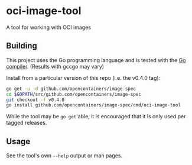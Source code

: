 # oci-image-tool

A tool for working with OCI images

## Building

This project uses the Go programming language and is tested with the [Go
compiler](https://golang.org/dl/). (Results with gccgo may vary)

Install from a particular version of this repo (i.e. the v0.4.0 tag):

```bash
go get -u -d github.com/opencontainers/image-spec
cd $GOPATH/src/github.com/opencontainers/image-spec
git checkout -f v0.4.0
go install github.com/opencontainers/image-spec/cmd/oci-image-tool
```

While the tool may be `go get`'able, it is encouraged that it is only used per
tagged releases.

## Usage

See the tool's own `--help` output or man pages.

